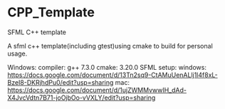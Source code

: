 # CPP_Template
SFML C++ template

A sfml c++ template(including gtest)using cmake to build for personal usage.

Windows:
  compiler: g++ 7.3.0
  cmake: 3.20.0
SFML setup: 
  windows: https://docs.google.com/document/d/13Tn2sq9-CtAMuUenALlj1l4f8xL-BzeI8-DKRjhdPu0/edit?usp=sharing
  mac: https://docs.google.com/document/d/1ujZWMMvwwIH_dAd-X4JvcVdtn7B71-joOjbOo-vVXLY/edit?usp=sharing
